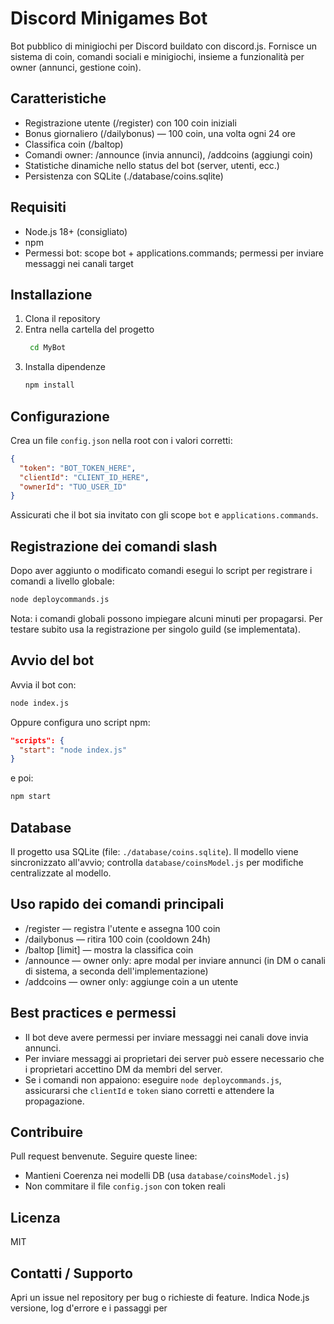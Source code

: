 # Discord Minigames Bot

Bot pubblico di minigiochi per Discord buildato con discord.js. Fornisce un sistema di coin, comandi sociali e minigiochi, insieme a funzionalità per owner (annunci, gestione coin).

## Caratteristiche
- Registrazione utente (/register) con 100 coin iniziali
- Bonus giornaliero (/dailybonus) — 100 coin, una volta ogni 24 ore
- Classifica coin (/baltop)
- Comandi owner: /announce (invia annunci), /addcoins (aggiungi coin)
- Statistiche dinamiche nello status del bot (server, utenti, ecc.)
- Persistenza con SQLite (./database/coins.sqlite)

## Requisiti
- Node.js 18+ (consigliato)
- npm
- Permessi bot: scope bot + applications.commands; permessi per inviare messaggi nei canali target

## Installazione
1. Clona il repository
2. Entra nella cartella del progetto
   ```bash
    cd MyBot
   ```
3. Installa dipendenze
   ```bash
   npm install
   ```

## Configurazione
Crea un file `config.json` nella root con i valori corretti:

```json
{
  "token": "BOT_TOKEN_HERE",
  "clientId": "CLIENT_ID_HERE",
  "ownerId": "TUO_USER_ID"
}
```

Assicurati che il bot sia invitato con gli scope `bot` e `applications.commands`.

## Registrazione dei comandi slash
Dopo aver aggiunto o modificato comandi esegui lo script per registrare i comandi a livello globale:

```bash
node deploycommands.js
```

Nota: i comandi globali possono impiegare alcuni minuti per propagarsi. Per testare subito usa la registrazione per singolo guild (se implementata).

## Avvio del bot
Avvia il bot con:
```bash
node index.js
```
Oppure configura uno script npm:
```json
"scripts": {
  "start": "node index.js"
}
```
e poi:
```bash
npm start
```

## Database
Il progetto usa SQLite (file: `./database/coins.sqlite`). Il modello viene sincronizzato all'avvio; controlla `database/coinsModel.js` per modifiche centralizzate al modello.

## Uso rapido dei comandi principali
- /register <username> — registra l'utente e assegna 100 coin
- /dailybonus — ritira 100 coin (cooldown 24h)
- /baltop [limit] — mostra la classifica coin
- /announce — owner only: apre modal per inviare annunci (in DM o canali di sistema, a seconda dell'implementazione)
- /addcoins — owner only: aggiunge coin a un utente

## Best practices e permessi
- Il bot deve avere permessi per inviare messaggi nei canali dove invia annunci.
- Per inviare messaggi ai proprietari dei server può essere necessario che i proprietari accettino DM da membri del server.
- Se i comandi non appaiono: eseguire `node deploycommands.js`, assicurarsi che `clientId` e `token` siano corretti e attendere la propagazione.

## Contribuire
Pull request benvenute. Seguire queste linee:
- Mantieni Coerenza nei modelli DB (usa `database/coinsModel.js`)
- Non commitare il file `config.json` con token reali

## Licenza
MIT

## Contatti / Supporto
Apri un issue nel repository per bug o richieste di feature. Indica Node.js versione, log d'errore e i passaggi per